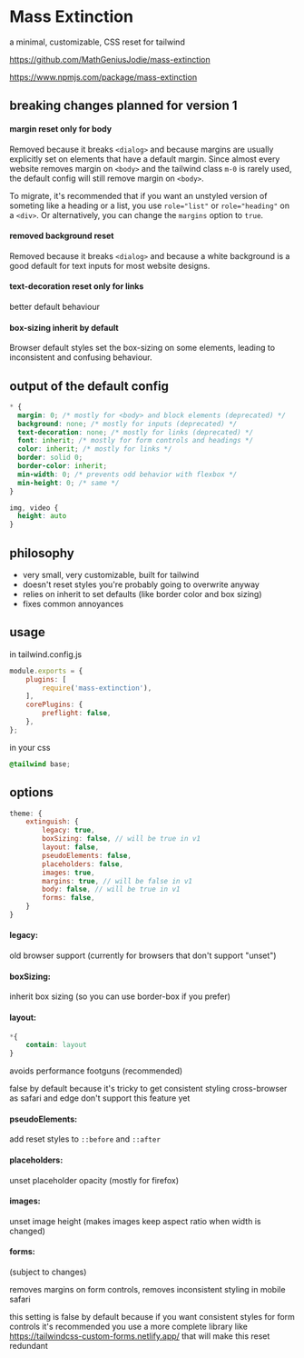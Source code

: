 # Mass Extinction

a minimal, customizable, CSS reset for tailwind

<https://github.com/MathGeniusJodie/mass-extinction>

<https://www.npmjs.com/package/mass-extinction>

## breaking changes planned for version 1

#### margin reset only for body

Removed because it breaks `<dialog>` and because margins are usually explicitly set on elements that have a default margin. Since almost every website removes margin on `<body>` and the tailwind class `m-0` is rarely used, the default config will still remove margin on `<body>`.

To migrate, it's recommended that if you want an unstyled version of someting like a heading or a list, you use `role="list"` or `role="heading"` on a `<div>`. Or alternatively, you can change the `margins` option to `true`.

#### removed background reset

Removed because it breaks `<dialog>` and because a white background is a good default for text inputs for most website designs.

#### text-decoration reset only for links

better default behaviour

#### box-sizing inherit by default

Browser default styles set the box-sizing on some elements, leading to inconsistent and confusing behaviour.

## output of the default config

```css
* {
  margin: 0; /* mostly for <body> and block elements (deprecated) */
  background: none; /* mostly for inputs (deprecated) */
  text-decoration: none; /* mostly for links (deprecated) */
  font: inherit; /* mostly for form controls and headings */
  color: inherit; /* mostly for links */
  border: solid 0; 
  border-color: inherit;
  min-width: 0; /* prevents odd behavior with flexbox */
  min-height: 0; /* same */
}

img, video {
  height: auto
}
```

## philosophy

* very small, very customizable, built for tailwind
* doesn't reset styles you're probably going to overwrite anyway
* relies on inherit to set defaults (like border color and box sizing)
* fixes common annoyances

## usage

in tailwind.config.js

```js
module.exports = {
	plugins: [
		require('mass-extinction'),
	],
	corePlugins: {
		preflight: false,
	},
};
```

in your css

```css
@tailwind base;
```

## options

```js
theme: {
	extinguish: {
		legacy: true,
		boxSizing: false, // will be true in v1
		layout: false,
		pseudoElements: false,
		placeholders: false,
		images: true,
		margins: true, // will be false in v1
		body: false, // will be true in v1
		forms: false,
	}
}
```

#### legacy:

old browser support (currently for browsers that don't support "unset")

#### boxSizing:

inherit box sizing (so you can use border-box if you prefer)

#### layout:

```css
*{
	contain: layout
}
```

avoids performance footguns (recommended)

false by default because it's tricky to get consistent styling cross-browser as safari and edge don't support this feature yet

#### pseudoElements:

add reset styles to `::before` and `::after`

#### placeholders:

unset placeholder opacity (mostly for firefox)

#### images:

unset image height (makes images keep aspect ratio when width is changed)

#### forms:

(subject to changes)

removes margins on form controls, removes inconsistent styling in mobile safari

this setting is false by default because if you want consistent styles for form controls it's recommended you use a more complete library like <https://tailwindcss-custom-forms.netlify.app/> that will make this reset redundant